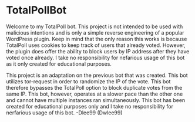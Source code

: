 # TotalPollBot
Welcome to my TotalPoll bot.  This project is not intended to be used with
malicious intentions and is only a simple reverse engineering of a popular
WordPress plugin.  Keep in mind that the only reason this works is because
TotalPoll uses cookies to keep track of users that already voted.  However,
the plugin does offer the ability to block users by IP address after they
have voted once already.  I take no responsibility for nefarious usage of
this bot as it only created for educational purposes.

This project is an adaptation on the previous bot that was created. This
bot utilizes tor-request in order to randomize the IP of the vote. This
bot therefore bypasses the TotalPoll option to block duplicate votes
from the same IP. This bot, however, operates at a slower pace than the
other one and cannot have multiple instances ran simultaneously. This bot
has been created for educational purposes only and I take no responsibility
for nerfarious usage of this bot. -Dlee99 (Dwlee99)
